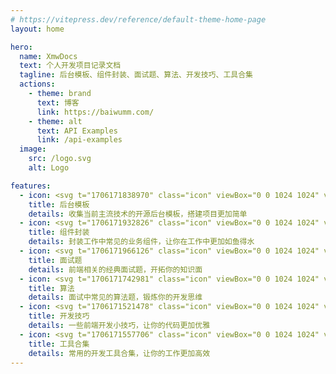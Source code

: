 ```yaml
---
# https://vitepress.dev/reference/default-theme-home-page
layout: home

hero:
  name: XmwDocs
  text: 个人开发项目记录文档
  tagline: 后台模板、组件封装、面试题、算法、开发技巧、工具合集
  actions:
    - theme: brand
      text: 博客
      link: https://baiwumm.com/
    - theme: alt
      text: API Examples
      link: /api-examples
  image:
    src: /logo.svg
    alt: Logo

features:
  - icon: <svg t="1706171838970" class="icon" viewBox="0 0 1024 1024" version="1.1" xmlns="http://www.w3.org/2000/svg" p-id="19834" width="30"><path d="M910.03871 0H113.96129C51.2 0 0 51.2 0 113.96129v568.980645c0 62.76129 51.2 113.96129 113.96129 113.961291h796.07742c62.76129 0 113.96129-51.2 113.96129-113.961291V113.96129C1024 51.2 972.8 0 910.03871 0z m0 625.96129c0 33.858065-23.122581 56.980645-56.980645 56.980645H170.941935c-33.858065 0-56.980645-23.122581-56.980645-56.980645V170.941935c0-33.858065 23.122581-56.980645 56.980645-56.980645h682.941936c33.858065 0 56.980645 23.122581 56.980645 56.980645v455.019355z m0 0" p-id="19835" fill="#707070"></path><path d="M227.922581 284.077419h113.96129v284.07742H227.922581V284.077419z m227.096774 113.961291h113.96129v170.941935H455.019355V398.03871z m227.92258-56.980645h113.961291v227.92258H682.941935V341.058065zM0 910.03871h1024V1024H0v-113.96129z m0 0" p-id="19836" fill="#707070"></path></svg>
    title: 后台模板
    details: 收集当前主流技术的开源后台模板，搭建项目更加简单
  - icon: <svg t="1706171932826" class="icon" viewBox="0 0 1024 1024" version="1.1" xmlns="http://www.w3.org/2000/svg" p-id="22920" width="30"><path d="M972.09863 1016.986301H259.506849c-19.638356 0-35.068493-15.430137-35.068493-35.068493V768.70137c-8.416438 5.610959-18.235616 9.819178-28.054794 12.624657h-1.40274c-12.624658 4.208219-26.652055 5.610959-39.276712 5.610959-77.150685 0-138.871233-63.123288-138.871233-138.871233 0-77.150685 63.123288-138.871233 138.871233-138.871232 14.027397 0 28.054795 2.805479 42.082191 7.013698 1.40274 0 2.805479 1.40274 4.20822 1.40274 7.013699 2.805479 14.027397 5.610959 19.638356 8.416438l2.805479 1.40274V269.326027c0-19.638356 15.430137-35.068493 35.068493-35.068493h228.646576l-4.20822-8.416438c-7.013699-11.221918-12.624658-22.443836-15.430137-35.068493v-1.40274c-4.208219-12.624658-5.610959-26.652055-5.610958-39.276712C462.90411 72.942466 526.027397 11.221918 601.775342 11.221918c77.150685 0 138.871233 63.123288 138.871233 138.871233 0 14.027397-2.805479 28.054795-7.013698 42.082191 0 1.40274-1.40274 2.805479-1.40274 4.20822-2.805479 7.013699-5.610959 14.027397-8.416438 19.638356l-7.013699 16.832877h255.29863c19.638356 0 35.068493 15.430137 35.068493 35.068493v314.213698c0 11.221918-5.610959 22.443836-15.430137 29.457535-9.819178 7.013699-22.443836 7.013699-33.665753 2.805479L897.753425 587.747945c-1.40274 0-1.40274-1.40274-2.80548-1.40274-2.805479-1.40274-7.013699-4.208219-11.221918-5.610958h-1.402739c-7.013699-2.805479-14.027397-2.805479-21.041096-2.80548-37.873973 0-68.734247 30.860274-68.734247 68.734247s30.860274 68.734247 68.734247 68.734246c7.013699 0 14.027397-1.40274 19.638356-2.805479 7.013699-1.40274 12.624658-5.610959 18.235616-8.416439 1.40274-1.40274 2.805479-1.40274 4.20822-2.805479l53.304109-25.249315c11.221918-5.610959 23.846575-4.208219 33.665754 1.40274s16.832877 18.235616 16.832876 29.457534V981.917808c0 19.638356-15.430137 35.068493-35.068493 35.068493z m-677.523288-70.136986h642.454795v-182.356164h-1.40274c-11.221918 7.013699-22.443836 12.624658-35.068493 16.832876h-1.40274c-12.624658 4.208219-26.652055 5.610959-39.276712 5.610959-77.150685 0-138.871233-63.123288-138.871233-138.871233 0-77.150685 63.123288-138.871233 138.871233-138.871232 14.027397 0 28.054795 2.805479 42.082192 7.013698 1.40274 0 2.805479 1.40274 4.208219 1.40274 7.013699 2.805479 14.027397 5.610959 19.638356 8.416438l9.819178 4.208219v-224.438356H662.093151c-11.221918 0-22.443836-5.610959-29.457535-15.430137-7.013699-9.819178-7.013699-22.443836-2.805479-33.665753l29.457534-67.331507c0-1.40274 1.40274-1.40274 1.40274-2.805479 1.40274-2.805479 4.208219-7.013699 5.610959-11.221918v-1.40274c2.805479-7.013699 2.805479-14.027397 2.805479-21.041096 0-37.873973-30.860274-68.734247-68.734246-68.734246s-68.734247 30.860274-68.734247 68.734246c0 7.013699 1.40274 14.027397 2.80548 19.638356 1.40274 7.013699 5.610959 12.624658 8.416438 18.235617 1.40274 1.40274 1.40274 2.805479 2.805479 4.208219l28.054795 60.317808c5.610959 11.221918 4.208219 23.846575-1.40274 33.665754s-18.235616 16.832877-29.457534 16.832876H294.575342v274.936987c0 11.221918-5.610959 22.443836-15.430137 29.457534-9.819178 7.013699-22.443836 7.013699-33.665753 2.805479L192.175342 589.150685c-1.40274 0-1.40274-1.40274-2.805479-1.40274-2.805479-1.40274-7.013699-4.208219-11.221918-5.610959h-1.40274c-7.013699-2.805479-14.027397-2.805479-21.041095-2.805479-37.873973 0-68.734247 30.860274-68.734247 68.734246s30.860274 68.734247 68.734247 68.734247c7.013699 0 14.027397-1.40274 19.638356-2.805479 7.013699-1.40274 12.624658-5.610959 18.235616-8.416439 1.40274-1.40274 2.805479-1.40274 4.208219-2.805479l46.290411-22.443836c11.221918-5.610959 23.846575-4.208219 33.665754 1.40274 9.819178 7.013699 16.832877 18.235616 16.832876 29.457534v235.660274z" fill="#707070" p-id="22921"></path></svg>
    title: 组件封装
    details: 封装工作中常见的业务组件，让你在工作中更加如鱼得水
  - icon: <svg t="1706171966126" class="icon" viewBox="0 0 1024 1024" version="1.1" xmlns="http://www.w3.org/2000/svg" p-id="24226" width="30"><path d="M257.706667 771.626667H810.666667a85.333333 85.333333 0 0 0 85.333333-85.333334V149.333333a85.333333 85.333333 0 0 0-85.333333-85.333333H213.333333a85.333333 85.333333 0 0 0-85.333333 85.333333v725.333334a85.333333 85.333333 0 0 0 85.333333 85.333333h618.666667a64 64 0 0 0 64-64v-28.373333a32 32 0 0 0-64 0V874.666667a21.333333 21.333333 0 0 1-21.333333 21.333333H254.293333A62.293333 62.293333 0 0 1 192 830.506667a64 64 0 0 1 65.706667-58.88z m300.373333-333.013334A73.813333 73.813333 0 0 1 631.893333 512v49.493333a42.666667 42.666667 0 0 1-42.666666 42.666667h-154.453334a42.666667 42.666667 0 0 1-42.666666-42.666667V512a73.813333 73.813333 0 0 1 73.813333-73.813333zM512 410.88a73.813333 73.813333 0 1 1 73.813333-73.813333A73.813333 73.813333 0 0 1 512 410.88z" p-id="24227" fill="#707070"></path></svg>
    title: 面试题
    details: 前端相关的经典面试题，开拓你的知识面
  - icon: <svg t="1706171742981" class="icon" viewBox="0 0 1024 1024" version="1.1" xmlns="http://www.w3.org/2000/svg" p-id="13162" width="30"><path d="M937.23648 876.83072c19.92704 0 36.07552 16.31232 36.07552 36.43392 0 20.11136-16.14848 36.42368-36.07552 36.42368H648.704c-19.9168 0-36.06528-16.31232-36.06528-36.42368 0-20.1216 16.14848-36.43392 36.06528-36.43392h288.53248z m0-202.9568c19.92704 0 36.07552 16.31232 36.07552 36.43392 0 20.1216-16.14848 36.42368-36.07552 36.42368H648.704c-19.9168 0-36.06528-16.30208-36.06528-36.42368 0-20.1216 16.14848-36.43392 36.06528-36.43392h288.53248zM179.83488 101.44768c0-20.1216 16.14848-36.43392 36.06528-36.43392 19.9168 0 36.06528 16.31232 36.06528 36.43392v296.62208c0 20.1216-16.14848 36.42368-36.06528 36.42368-19.9168 0-36.06528-16.30208-36.06528-36.42368V101.44768z m180.3264 114.4832c19.92704 0 36.07552 16.31232 36.07552 36.43392 0 20.11136-16.14848 36.42368-36.06528 36.42368H71.63904c-19.92704 0-36.07552-16.31232-36.07552-36.42368 0-20.1216 16.14848-36.43392 36.07552-36.43392h288.53248zM844.76928 75.68384a35.81952 35.81952 0 0 1 50.9952 0 36.68992 36.68992 0 0 1 0 51.51744L91.99616 939.01824a35.81952 35.81952 0 0 1-51.00544 0 36.68992 36.68992 0 0 1 0-51.5072L844.75904 75.6736z" fill="#707070" p-id="13163"></path></svg>
    title: 算法
    details: 面试中常见的算法题，锻炼你的开发思维
  - icon: <svg t="1706171521478" class="icon" viewBox="0 0 1024 1024" version="1.1" xmlns="http://www.w3.org/2000/svg" p-id="1597" width="30"><path d="M217.6 804.266667c-42.666667 0-78.933333 36.266667-78.933333 81.066666v4.266667c0 19.2 14.933333 36.266667 36.266666 36.266667h674.133334c19.2 0 36.266667-14.933333 36.266666-36.266667v-4.266667c2.133333-44.8-34.133333-81.066667-78.933333-81.066666H217.6zM42.666667 646.4C42.666667 701.866667 87.466667 746.666667 142.933333 746.666667h738.133334c55.466667 0 100.266667-44.8 100.266666-100.266667v-512c0-19.2-14.933333-36.266667-36.266666-36.266667H78.933333c-21.333333 0-36.266667 17.066667-36.266666 36.266667v512zM693.333333 341.333333c-12.8-12.8-12.8-32 0-44.8 12.8-12.8 32-12.8 44.8 0l115.2 119.466667c12.8 12.8 12.8 32 0 44.8l-115.2 119.466667c-12.8 12.8-32 12.8-44.8 0-12.8-12.8-12.8-32 0-44.8l93.866667-96-93.866667-98.133334zM445.866667 578.133333l81.066666-307.2c4.266667-17.066667 21.333333-27.733333 40.533334-23.466666 17.066667 4.266667 25.6 23.466667 23.466666 40.533333L509.866667 597.333333c-4.266667 17.066667-21.333333 27.733333-40.533334 23.466667-17.066667-8.533333-27.733333-25.6-23.466666-42.666667z m-134.4-285.866666c12.8-12.8 32-12.8 44.8 0 12.8 12.8 12.8 32 0 44.8l-93.866667 96 93.866667 96c12.8 12.8 12.8 32 0 44.8-12.8 12.8-32 12.8-44.8 0l-115.2-119.466667c-12.8-12.8-12.8-32 0-44.8 0 2.133333 115.2-117.333333 115.2-117.333333z" fill="#707070" p-id="1598"></path></svg>
    title: 开发技巧
    details: 一些前端开发小技巧，让你的代码更加优雅
  - icon: <svg t="1706171557706" class="icon" viewBox="0 0 1024 1024" version="1.1" xmlns="http://www.w3.org/2000/svg" p-id="1747" width="30"><path d="M494.592 376.32c17.92-70.656-2.048-145.408-54.272-196.608-39.424-38.912-90.624-59.904-145.92-59.904-22.016 0-43.008 3.072-64 9.728-10.24 3.584-17.92 12.8-20.992 22.528-2.048 10.752 0.512 22.016 8.192 29.696L302.592 266.24c5.632 5.632 8.704 13.312 8.704 22.016 0 8.192-3.072 15.872-9.216 22.016l-24.064 24.064C272.384 339.968 264.704 343.04 256 343.04c-8.192 0-15.872-3.072-22.016-9.216L151.04 249.856c-6.144-6.144-13.824-9.216-22.528-9.216-2.048 0-5.12 0-7.168 0.512-10.24 2.048-18.944 9.728-23.04 20.992-23.552 73.728-4.608 154.112 50.176 208.384 39.424 38.912 90.624 59.904 145.92 59.904 16.896 0 33.792-2.048 50.688-6.656l361.472 361.472c19.456 19.968 46.08 31.232 74.24 31.232 27.136 0 54.272-10.752 74.24-30.208 40.96-40.96 40.96-108.032 0-148.48L494.592 376.32z m317.44 465.92c-7.68 7.68-18.432 11.776-30.208 11.776-11.264 0-22.528-4.608-30.208-11.776L377.344 467.456c-6.144-6.144-13.824-9.216-22.528-9.216-3.072 0-7.168 0.512-10.752 1.536-15.872 5.632-32.256 8.704-49.152 8.704-38.4 0-74.24-14.848-101.376-41.984-23.552-23.552-38.4-54.784-41.472-87.04l38.912 38.4c17.408 17.92 40.96 27.136 66.56 27.136 25.088 0 48.64-9.728 66.048-27.136l24.064-24.064c17.92-17.408 27.136-40.96 27.136-66.56 0-25.088-9.728-48.64-27.136-66.048l-38.4-38.4c32.768 3.072 63.488 17.408 87.04 40.96 39.424 39.424 52.224 98.304 33.28 150.528-4.608 11.776-1.536 24.064 7.168 32.768l374.784 374.784c16.896 17.408 16.896 44.032 0.512 60.416z" fill="#707070" p-id="1748"></path><path d="M920.576 295.936l-174.08-174.08C737.28 112.64 724.48 107.52 711.68 107.52c-13.312 0-25.6 5.12-34.816 14.336L583.168 215.04c-18.944 18.944-18.944 50.688 0 70.144l23.552 23.552-38.912 38.912c-12.8 12.8-12.8 31.744 0 44.032 6.144 6.144 13.824 9.216 22.528 9.216 8.704 0 16.384-3.072 22.528-9.216l60.416-60.416c6.144-6.144 9.216-14.336 9.216-22.528s-3.072-16.384-9.216-22.528l-35.84-35.84L711.68 175.104l158.72 158.72-38.4 112.64-56.32-56.32c-6.144-6.144-13.824-9.216-22.528-9.216-8.704 0-16.384 3.072-22.528 9.216L670.72 451.072c-12.8 12.8-12.8 31.744 0 44.032 6.144 6.144 13.824 9.216 22.528 9.216 8.704 0 16.384-3.072 22.528-9.216l38.912-38.912 49.152 49.152c9.216 9.216 22.016 14.336 34.816 14.336 13.824 0 26.112-5.632 34.816-14.848 6.656-6.656 10.752-14.336 12.8-22.528l46.08-137.216c6.144-16.384 2.048-36.352-11.776-49.152zM441.856 693.76c-8.192 0-16.384 3.072-22.528 9.216l-139.264 139.264c-8.192 8.192-18.432 12.8-30.208 12.8s-22.016-4.608-30.208-12.8-12.8-18.432-12.8-30.208c0-11.264 4.608-22.016 12.8-30.208l139.776-139.264c6.144-6.144 9.216-13.824 9.216-22.528 0-8.704-3.072-16.384-9.216-22.528-6.144-6.144-13.824-9.216-22.528-9.216-8.704 0-16.384 3.072-22.528 9.216l-139.264 139.264c-40.96 40.96-40.96 108.032 0 148.48 19.968 19.456 46.592 30.72 74.24 30.72 28.16 0 55.296-11.264 73.728-31.232l139.264-139.264c12.8-12.8 12.8-31.744 0-44.032-4.608-4.096-12.288-7.68-20.48-7.68z" fill="#707070" p-id="1749"></path></svg>
    title: 工具合集
    details: 常用的开发工具合集，让你的工作更加高效
---
```

<style>
:root {
  --main-color-1:#FCD000;
  --main-color-2:#FF3C41;
  --main-color-3:#000000;
  --main-color-4:#0EBEFF;
  --vp-home-hero-name-color: transparent;
  --vp-home-hero-name-background: -webkit-linear-gradient(45deg, var(--main-color-1) 20%, var(--main-color-4));

  --vp-home-hero-image-background-image: linear-gradient(135deg, var(--main-color-1) 50%,var(--main-color-4) 20%);
  --vp-home-hero-image-filter: blur(44px);

  --vp-button-brand-bg:var(--main-color-4);
  --vp-button-brand-hover-bg: var(--main-color-1);
  --vp-c-brand-1: var(--main-color-4);
}

@media (min-width: 640px) {
  :root {
    --vp-home-hero-image-filter: blur(56px);
  }
}

@media (min-width: 960px) {
  :root {
    --vp-home-hero-image-filter: blur(68px);
  }
}
</style>

